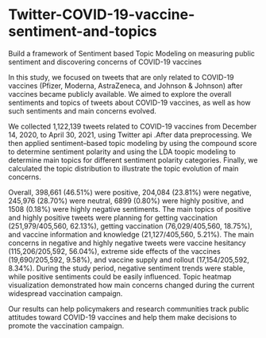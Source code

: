 # Twitter-COVID-19-vaccine-sentiment-and-topics
Build a framework of Sentiment based Topic Modeling on measuring public sentiment and discovering concerns of COVID-19 vaccines 

In this study, we  focused on tweets that are only related to COVID-19 vaccines (Pfizer, Moderna, AstraZeneca, and Johnson & Johnson) after vaccines became publicly available. We aimed to explore the overall sentiments and topics of tweets about COVID-19 vaccines, as well as how such sentiments and main concerns evolved.

We collected 1,122,139 tweets related to COVID-19 vaccines from December 14, 2020, to April 30, 2021, using Twitter api .After data preprocessing. We then applied sentiment–based topic modeling by using the compound score to determine sentiment polarity and using the LDA toopic modeling to determine main topics for different sentiment polarity categories. Finally, we calculated the topic distribution to illustrate the topic evolution of main concerns.

Overall, 398,661 (46.51%) were positive, 204,084 (23.81%) were negative, 245,976 (28.70%) were neutral, 6899 (0.80%) were highly positive, and 1508 (0.18%) were highly negative sentiments. The main topics of positive and highly positive tweets were planning for getting vaccination (251,979/405,560, 62.13%), getting vaccination (76,029/405,560, 18.75%), and vaccine information and knowledge (21,127/405,560, 5.21%). The main concerns in negative and highly negative tweets were vaccine hesitancy (115,206/205,592, 56.04%), extreme side effects of the vaccines (19,690/205,592, 9.58%), and vaccine supply and rollout (17,154/205,592, 8.34%). During the study period, negative sentiment trends were stable, while positive sentiments could be easily influenced. Topic heatmap visualization demonstrated how main concerns changed during the current widespread vaccination campaign.

Our results can help policymakers and research communities track public attitudes toward COVID-19 vaccines and help them make decisions to promote the vaccination campaign.
